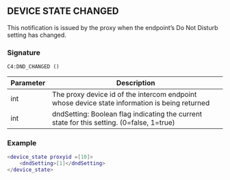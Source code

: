 ## DEVICE STATE CHANGED

This notification is issued by the proxy when the endpoint’s Do Not Disturb setting has changed. 


### Signature

`C4:DND_CHANGED ()`


| Parameter | Description |
| --- | --- |
| int | The proxy device id of the intercom endpoint whose device state information is being returned |
| int | dndSetting: Boolean flag indicating the current state for this setting. (0=false, 1=true) |


### Example

```lua
<device_state proxyid =[10]>
    <dndSetting>[1]</dndSetting>
</device_state>
```

